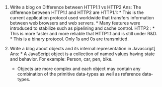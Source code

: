 1. Write a blog on Difference between HTTP1.1 vs HTTP2
Ans: The difference between HTTP1.1 and HTTP2 are
     HTTP1.1:
          * This is the current application protocol used worldwide that transfers information between web browsers and web servers.
          * Many features were introduced to stabilize such as pipelining and cache control.
     HTTP2 :
          * This is more faster and more reliable that HTTP1.1 and is still under R&D.
          * This is a binary protocol. Only 1s and 0s are transmitted.

2. Write a blog about objects and its internal representation in Javascript]
Ans: * A JavaScript object is a collection of named values having state and behavior. For example: Person, car, pen, bike.
     * Objects are more complex and each object may contain any combination of the primitive data-types as well as reference data-types.
